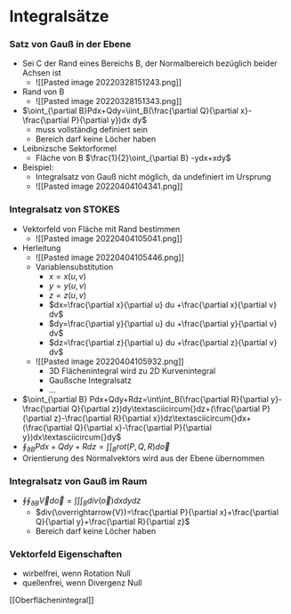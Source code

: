 # Integralsätze
### Satz von Gauß in der Ebene
+ Sei C der Rand eines Bereichs B, der Normalbereich bezüglich beider Achsen ist
	+ ![[Pasted image 20220328151243.png]]
+ Rand von B
	+ ![[Pasted image 20220328151343.png]]
+ $\oint_{\partial B}Pdx+Qdy=\iint_B(\frac{\partial Q}{\partial x}-\frac{\partial P}{\partial y})dx dy$
	+ muss vollständig definiert sein
	+ Bereich darf keine Löcher haben
+ Leibnizsche Sektorformel
	+ Fläche von B $\frac{1}{2}\oint_{\partial B} -ydx+xdy$
+ Beispiel:
	+ Integralsatz von Gauß nicht möglich, da undefiniert im Ursprung
	+ ![[Pasted image 20220404104341.png]]


### Integralsatz von STOKES
+ Vektorfeld von Fläche mit Rand bestimmen
	+ ![[Pasted image 20220404105041.png]]
+ Herleitung
	+ ![[Pasted image 20220404105446.png]]
	+  Variablensubstitution
		+  $x=x(u,v)$
		+  $y=y(u,v)$
		+  $z =z(u,v)$
		+ $dx=\frac{\partial x}{\partial u} du +\frac{\partial x}{\partial v} dv$
		+  $dy=\frac{\partial y}{\partial u} du +\frac{\partial y}{\partial v} dv$
		+ $dz=\frac{\partial z}{\partial u} du +\frac{\partial z}{\partial v} dv$
	+ ![[Pasted image 20220404105932.png]]
		+ 3D Flächenintegral wird zu 2D Kurvenintegral
		+ Gaußsche Integralsatz
		+ ...
+ $\oint_{\partial B} Pdx+Qdy+Rdz=\int\int_B(\frac{\partial R}{\partial y}-\frac{\partial Q}{\partial z})dy\textasciicircum{}dz+(\frac{\partial P}{\partial z}-\frac{\partial R}{\partial x})dz\textasciicircum{}dx+(\frac{\partial Q}{\partial x}-\frac{\partial P}{\partial y})dx\textasciicircum{}dy$
+ $\oint_{\partial B} Pdx+Qdy+Rdz=\int\int_B rot(P,Q,R)d\overrightarrow{o}$
+ Orientierung des Normalvektors wird aus der Ebene übernommen

### Integralsatz von Gauß im Raum
+ $\oint\oint_{\partial B}\overrightarrow{V}d\overrightarrow{o}=\int\int\int_B div(\overrightarrow{o})dxdydz$
	+ $div(\overrightarrow{V})=\frac{\partial P}{\partial x}+\frac{\partial Q}{\partial y}+\frac{\partial R}{\partial z}$
	+ Bereich darf keine Löcher haben

### Vektorfeld Eigenschaften
+ wirbelfrei, wenn Rotation Null
+ quellenfrei, wenn Divergenz Null

[[Oberflächenintegral]]